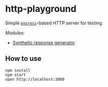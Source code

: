 # http-playground

Simple [`express`](http://expressjs.com)-based HTTP server for testing.

*Modules:*

* [Synthetic response generator](/synthetic)

## How to use

```base
npm install
npm start
open http://localhost:3000
```
